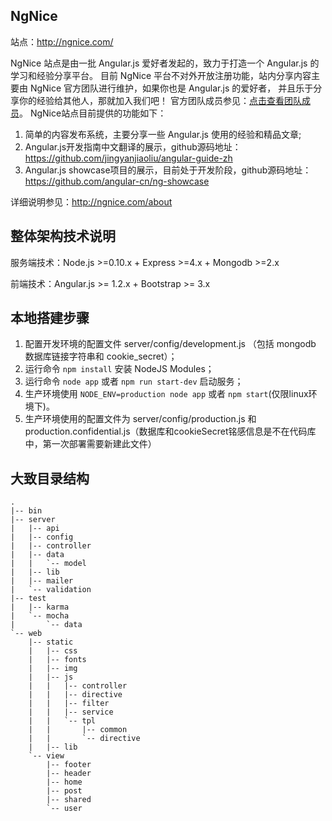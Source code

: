 ## NgNice
站点：http://ngnice.com/

NgNice 站点是由一批 Angular.js 爱好者发起的，致力于打造一个 Angular.js 的学习和经验分享平台。
目前 NgNice 平台不对外开放注册功能，站内分享内容主要由 NgNice 官方团队进行维护，如果你也是 Angular.js 的爱好者，
并且乐于分享你的经验给其他人，那就加入我们吧！ 官方团队成员参见：[点击查看团队成员](https://worktile.com/teams/195a7878764eb2)。
NgNice站点目前提供的功能如下：

1. 简单的内容发布系统，主要分享一些 Angular.js 使用的经验和精品文章;
1. Angular.js开发指南中文翻译的展示，github源码地址：https://github.com/jingyanjiaoliu/angular-guide-zh
1. Angular.js showcase项目的展示，目前处于开发阶段，github源码地址：https://github.com/angular-cn/ng-showcase


详细说明参见：http://ngnice.com/about

## 整体架构技术说明

服务端技术：Node.js >=0.10.x + Express >=4.x + Mongodb >=2.x

前端技术：Angular.js >= 1.2.x + Bootstrap >= 3.x

## 本地搭建步骤

1. 配置开发环境的配置文件 server/config/development.js （包括 mongodb 数据库链接字符串和 cookie_secret）；
1. 运行命令 `npm install` 安装 NodeJS Modules；
1. 运行命令 `node app` 或者 `npm run start-dev` 启动服务；
1. 生产环境使用 `NODE_ENV=production node app` 或者 `npm start`(仅限linux环境下)。
1. 生产环境使用的配置文件为 server/config/production.js 和 production.confidential.js（数据库和cookieSecret铭感信息是不在代码库中，第一次部署需要新建此文件）

## 大致目录结构

```
.
|-- bin
|-- server
|   |-- api
|   |-- config
|   |-- controller
|   |-- data
|   |   `-- model
|   |-- lib
|   |-- mailer
|   `-- validation
|-- test
|   |-- karma
|   `-- mocha
|       `-- data
`-- web
    |-- static
    |   |-- css
    |   |-- fonts
    |   |-- img
    |   |-- js
    |   |   |-- controller
    |   |   |-- directive
    |   |   |-- filter
    |   |   |-- service
    |   |   `-- tpl
    |   |       |-- common
    |   |       `-- directive
    |   |-- lib
    `-- view
        |-- footer
        |-- header
        |-- home
        |-- post
        |-- shared
        `-- user

```
